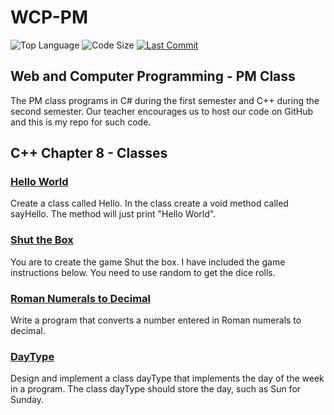 # WCP-PM

![Top Language](https://img.shields.io/github/languages/top/doccodes/wcp-pm.svg?style=flat)
![Code Size](https://img.shields.io/github/languages/code-size/doccodes/wcp-pm.svg?style=flat)
[![Last Commit](https://img.shields.io/github/last-commit/doccodes/wcp-pm.svg?style=flat)](https://github.com/doccodes/wcp-pm/commit/master)

## Web and Computer Programming - PM Class
The PM class programs in C# during the first semester and C++ during the second semester. Our teacher encourages us to host our code on GitHub and this is my repo for such code.

## C++ Chapter 8 - Classes
### [Hello World](hello)
Create a class called Hello. In the class create a void method called sayHello. The method will just print "Hello World".
### [Shut the Box](ShutTheBox)
You are to create the game Shut the box. I have included the game instructions below. You need to use random to get the dice rolls.
### [Roman Numerals to Decimal](roman)
Write a program that converts a number entered in Roman numerals to decimal.
### [DayType](daytype)
Design and implement a class dayType that implements the day of the week in a program. The class dayType should store the day, such as Sun for Sunday.

